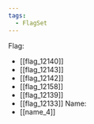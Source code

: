 ```yaml
---
tags:
  - FlagSet
---
```

Flag:
- [[flag_12140]]
- [[flag_12143]]
- [[flag_12142]]
- [[flag_12158]]
- [[flag_12139]]
- [[flag_12133]]
Name:
- [[name_4]]
